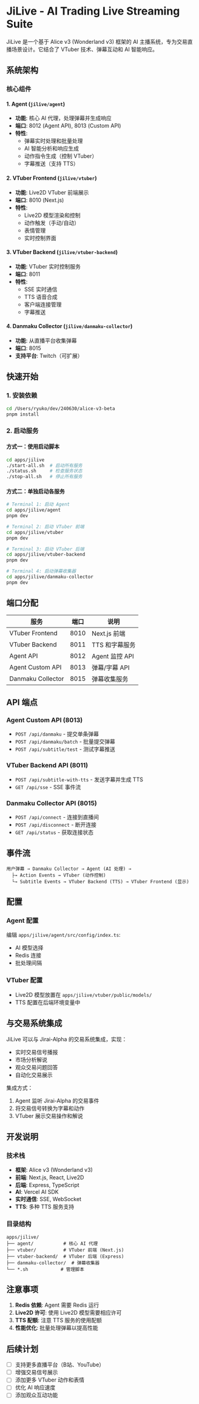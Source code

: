 # JiLive - AI Trading Live Streaming Suite

JiLive 是一个基于 Alice v3 (Wonderland v3) 框架的 AI 主播系统，专为交易直播场景设计。它结合了 VTuber 技术、弹幕互动和 AI 智能响应。

## 系统架构

### 核心组件

#### 1. Agent (`jilive/agent`)
- **功能**: 核心 AI 代理，处理弹幕并生成响应
- **端口**: 8012 (Agent API), 8013 (Custom API)
- **特性**:
  - 弹幕实时处理和批量处理
  - AI 智能分析和响应生成
  - 动作指令生成（控制 VTuber）
  - 字幕推送（支持 TTS）

#### 2. VTuber Frontend (`jilive/vtuber`)
- **功能**: Live2D VTuber 前端展示
- **端口**: 8010 (Next.js)
- **特性**:
  - Live2D 模型渲染和控制
  - 动作触发（手动/自动）
  - 表情管理
  - 实时控制界面

#### 3. VTuber Backend (`jilive/vtuber-backend`)
- **功能**: VTuber 实时控制服务
- **端口**: 8011
- **特性**:
  - SSE 实时通信
  - TTS 语音合成
  - 客户端连接管理
  - 字幕推送

#### 4. Danmaku Collector (`jilive/danmaku-collector`)
- **功能**: 从直播平台收集弹幕
- **端口**: 8015
- **支持平台**: Twitch（可扩展）

## 快速开始

### 1. 安装依赖
```bash
cd /Users/ryuko/dev/240630/alice-v3-beta
pnpm install
```

### 2. 启动服务

#### 方式一：使用启动脚本
```bash
cd apps/jilive
./start-all.sh  # 启动所有服务
./status.sh     # 检查服务状态
./stop-all.sh   # 停止所有服务
```

#### 方式二：单独启动各服务
```bash
# Terminal 1: 启动 Agent
cd apps/jilive/agent
pnpm dev

# Terminal 2: 启动 VTuber 前端
cd apps/jilive/vtuber
pnpm dev

# Terminal 3: 启动 VTuber 后端
cd apps/jilive/vtuber-backend
pnpm dev

# Terminal 4: 启动弹幕收集器
cd apps/jilive/danmaku-collector
pnpm dev
```

## 端口分配

| 服务 | 端口 | 说明 |
|------|------|------|
| VTuber Frontend | 8010 | Next.js 前端 |
| VTuber Backend | 8011 | TTS 和字幕服务 |
| Agent API | 8012 | Agent 监控 API |
| Agent Custom API | 8013 | 弹幕/字幕 API |
| Danmaku Collector | 8015 | 弹幕收集服务 |

## API 端点

### Agent Custom API (8013)
- `POST /api/danmaku` - 提交单条弹幕
- `POST /api/danmaku/batch` - 批量提交弹幕
- `POST /api/subtitle/test` - 测试字幕推送

### VTuber Backend API (8011)
- `POST /api/subtitle-with-tts` - 发送字幕并生成 TTS
- `GET /api/sse` - SSE 事件流

### Danmaku Collector API (8015)
- `POST /api/connect` - 连接到直播间
- `POST /api/disconnect` - 断开连接
- `GET /api/status` - 获取连接状态

## 事件流

```
用户弹幕 → Danmaku Collector → Agent (AI 处理) → 
  ├→ Action Events → VTuber (动作控制)
  └→ Subtitle Events → VTuber Backend (TTS) → VTuber Frontend (显示)
```

## 配置

### Agent 配置
编辑 `apps/jilive/agent/src/config/index.ts`:
- AI 模型选择
- Redis 连接
- 批处理间隔

### VTuber 配置
- Live2D 模型放置在 `apps/jilive/vtuber/public/models/`
- TTS 配置在后端环境变量中

## 与交易系统集成

JiLive 可以与 Jirai-Alpha 的交易系统集成，实现：
- 实时交易信号播报
- 市场分析解说
- 观众交易问题回答
- 自动化交易展示

集成方式：
1. Agent 监听 Jirai-Alpha 的交易事件
2. 将交易信号转换为字幕和动作
3. VTuber 展示交易操作和解说

## 开发说明

### 技术栈
- **框架**: Alice v3 (Wonderland v3)
- **前端**: Next.js, React, Live2D
- **后端**: Express, TypeScript
- **AI**: Vercel AI SDK
- **实时通信**: SSE, WebSocket
- **TTS**: 多种 TTS 服务支持

### 目录结构
```
apps/jilive/
├── agent/           # 核心 AI 代理
├── vtuber/          # VTuber 前端 (Next.js)
├── vtuber-backend/  # VTuber 后端 (Express)
├── danmaku-collector/  # 弹幕收集器
└── *.sh            # 管理脚本
```

## 注意事项

1. **Redis 依赖**: Agent 需要 Redis 运行
2. **Live2D 许可**: 使用 Live2D 模型需要相应许可
3. **TTS 配额**: 注意 TTS 服务的使用配额
4. **性能优化**: 批量处理弹幕以提高性能

## 后续计划

- [ ] 支持更多直播平台（B站、YouTube）
- [ ] 增强交易信号展示
- [ ] 添加更多 VTuber 动作和表情
- [ ] 优化 AI 响应速度
- [ ] 添加观众互动功能